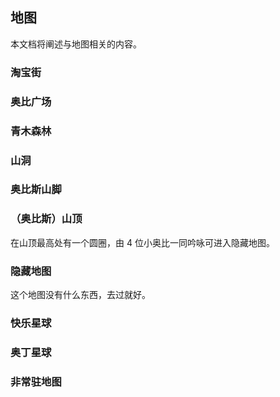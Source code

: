 ## 地图

本文档将阐述与地图相关的内容。

### 淘宝街

### 奥比广场

### 青木森林

### 山洞

### 奥比斯山脚

### （奥比斯）山顶

在山顶最高处有一个圆圈，由 4 位小奥比一同吟咏可进入隐藏地图。

### 隐藏地图

这个地图没有什么东西，去过就好。

### 快乐星球

### 奥丁星球

### 非常驻地图

